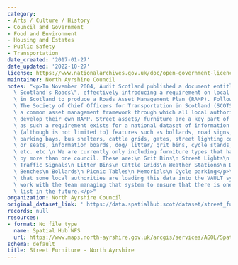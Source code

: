 ```yaml
---
category:
- Arts / Culture / History
- Council and Government
- Food and Environment
- Housing and Estates
- Public Safety
- Transportation
date_created: '2017-01-27'
date_updated: '2022-10-27'
license: https://www.nationalarchives.gov.uk/doc/open-government-licence/version/3/
maintainer: North Ayrshire Council
notes: "<p>In November 2004, Audit Scotland published a document entitled \"Maintaining\
  \ Scotland's Roads\", effectively introducing a requirement on local authorities\
  \ in Scotland to produce a Roads Asset Management Plan (RAMP). Following this publication,\
  \ The Society of Chief Officers for Transportation in Scotland (SCOTS) produced\
  \ a common asset management framework through which all local authorities could\
  \ develop their own RAMP. Street assets/ furniture are a key part of the RAMP and\
  \ as such a requirement exists for a national dataset of information. This can include\
  \ (although is not limited to) features such as bollards, road signs, barriers,\
  \ parking bays, bus shelters, cattle grids, gates, street lighting columns, benches\
  \ or seats, information boards, dog/ litter/ grit bins, cycle stands, ticket machines\
  \ etc. etc.\n We are currently only including furniture types that have been provided\
  \ by more than one council. These are:\n Grit Bins\n Street Lights\n Traffic Calming\n\
  \ Traffic Signals\n Litter Bins\n Cattle Grids\n Weather Stations\n Dog Litter Bins\n\
  \ Benches\n Bollards\n Picnic Tables\n Memorials\n Cycle parking</p>\n<p>We understand\
  \ that some local authorities are loading this data into the VAULT system. We will\
  \ work with the team managing that system to ensure that there is one definitive\
  \ list in the future.</p>"
organization: North Ayrshire Council
original_dataset_link: ' https://data.spatialhub.scot/dataset/street_furniture-na'
records: null
resources:
- format: No file type
  name: Spatial Hub WFS
  url: https://www.maps.north-ayrshire.gov.uk/arcgis/services/AGOL/Spatial_Hub/MapServer/WFSServer?request=GetCapabilities&service=WFS
schema: default
title: Street Furniture - North Ayrshire
---
```

